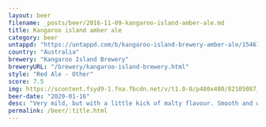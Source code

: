 ```yaml
---
layout: beer
filename: _posts/beer/2016-11-09-kangaroo-island-amber-ale.md
title: Kangaroo island amber ale
category: beer
untappd: "https://untappd.com/b/kangaroo-island-brewery-amber-ale/1546173"
country: "Australia"
brewery: "Kangaroo Island Brewery"
breweryURL: "/brewery/kangaroo-island-brewery.html"
style: "Red Ale - Other"
score: 7.5
img: https://scontent.fsyd9-1.fna.fbcdn.net/v/t1.0-0/p480x480/82105087_10157812394928745_2820456262519488512_o.jpg?_nc_cat=111&_nc_sid=e007fa&_nc_ohc=DNMMaopOgk0AX9Zu_Ys&_nc_oc=AQmSVGUYsw3OXJv36LchCz2WBTFpRTaoJs3Rnj3acpNnTqqiiWkwbCksxR08whDa7qA&_nc_ht=scontent.fsyd9-1.fna&tp=6&oh=5e0912454fa37497b5fd2cd9d3d035a1&oe=5F92FE58
beer-date: "2020-01-16"
desc: "Very mild, but with a little kick of malty flavour. Smooth and works well no matter what temperature"
permalink: /beer/:title.html
---
```

